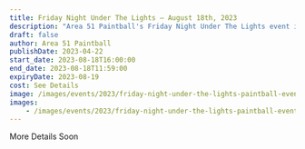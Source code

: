 ```yaml
---
title: Friday Night Under The Lights — August 18th, 2023
description: "Area 51 Paintball's Friday Night Under The Lights event is a night game played on its tireball field. Registration fees include day play on Saturday, as well as free camping for those wishing to stay the night. Get ready for an exciting weekend of paintball adventure!"
draft: false
author: Area 51 Paintball
publishDate: 2023-04-22
start_date: 2023-08-18T16:00:00
end_date: 2023-08-18T11:59:00
expiryDate: 2023-08-19
cost: See Details
image: /images/events/2023/friday-night-under-the-lights-paintball-event.png
images: 
    - /images/events/2023/friday-night-under-the-lights-paintball-event.png
---
```


More Details Soon